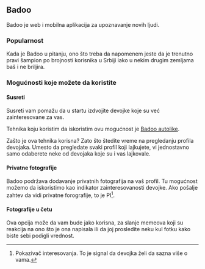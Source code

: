 ## Badoo

Badoo je web i mobilna aplikacija za upoznavanje novih ljudi. 

### Popularnost

Kada je Badoo u pitanju, ono što treba da napomenem jeste da je trenutno pravi šampion po brojnosti korisnika u Srbiji iako u nekim drugim zemljama baš i ne briljira. 

### Mogućnosti koje možete da koristite

#### Susreti

Susreti vam pomažu da u startu izdvojite devojke koje su već zainteresovane za vas. 

Tehnika koju koristim da iskoristim ovu mogućnost je [Badoo autolike](https://github.com/nemanjan00/Badoo-Autolike). 

Zašto je ova tehnika korisna? Zato što štedite vreme na pregledanju profila devojaka. Umesto da pregledate svaki profil koji lajkujete, vi jednostavno samo odaberete neke od devojaka koje su i vas lajkovale.

#### Privatne fotografije

Badoo podržava dodavanje privatnih fotografija na vaš profil. Tu mogućnost možemo da iskoristimo kao indikator zainteresovanosti devojke. Ako pošalje zahtev da vidi privatne forografije, to je PI[^1]. 

#### Fotografije u četu

Ova opcija može da vam bude jako korisna, za slanje memeova koji su reakcija na ono što je ona napisala ili da joj prosledite neku kul fotku kako biste sebi podigli vrednost. 

[^1]: Pokazivač interesovanja. To je signal da devojka želi da sazna više o vama. 

